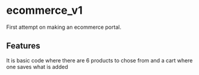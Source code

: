 # ecommerce_v1
First attempt on making an ecommerce portal.
## Features
It is basic code where there are 6 products to chose from and a cart where one saves what is added
